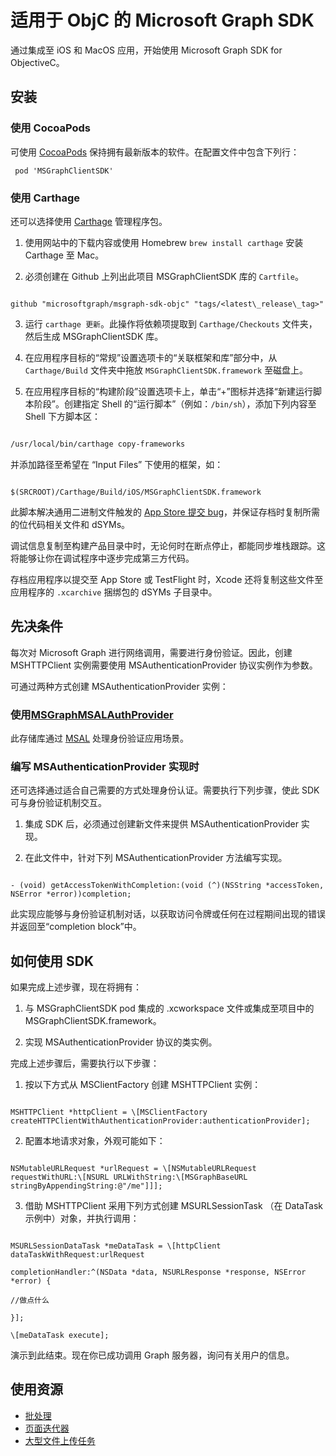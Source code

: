 
# 适用于 ObjC 的 Microsoft Graph SDK


通过集成至 iOS 和 MacOS 应用，开始使用 Microsoft Graph SDK for ObjectiveC。

## 安装


### 使用 CocoaPods

可使用 [CocoaPods](https://cocoapods.org/) 保持拥有最新版本的软件。在配置文件中包含下列行：
  ``` 
   pod 'MSGraphClientSDK'
  ```


### 使用 Carthage



还可以选择使用 [Carthage](https://github.com/Carthage/Carthage) 管理程序包。



1. 使用网站中的下载内容或使用 Homebrew `brew install carthage` 安装 Carthage 至 Mac。

2. 必须创建在 Github 上列出此项目 MSGraphClientSDK 库的 `Cartfile`。



```

github "microsoftgraph/msgraph-sdk-objc" "tags/<latest\_release\_tag>"

```



3. 运行 `carthage 更新`。此操作将依赖项提取到 `Carthage/Checkouts` 文件夹，然后生成 MSGraphClientSDK 库。

4. 在应用程序目标的“常规”设置选项卡的“关联框架和库”部分中，从 `Carthage/Build` 文件夹中拖放 `MSGraphClientSDK.framework` 至磁盘上。

5. 在应用程序目标的“构建阶段”设置选项卡上，单击“+”图标并选择“新建运行脚本阶段”。创建指定 Shell 的“运行脚本”（例如：`/bin/sh`），添加下列内容至 Shell 下方脚本区：



```sh

/usr/local/bin/carthage copy-frameworks

```



并添加路径至希望在 “Input Files” 下使用的框架，如：



```

$(SRCROOT)/Carthage/Build/iOS/MSGraphClientSDK.framework

```

此脚本解决通用二进制文件触发的 [App Store 提交 bug](http://www.openradar.me/radar?id=6409498411401216)，并保证存档时复制所需的位代码相关文件和 dSYMs。



调试信息复制至构建产品目录中时，无论何时在断点停止，都能同步堆栈跟踪。这将能够让你在调试程序中逐步完成第三方代码。



存档应用程序以提交至 App Store 或 TestFlight 时，Xcode 还将复制这些文件至 应用程序的 `.xcarchive` 捆绑包的 dSYMs 子目录中。



## 先决条件

每次对 Microsoft Graph 进行网络调用，需要进行身份验证。因此，创建 MSHTTPClient 实例需要使用 MSAuthenticationProvider 协议实例作为参数。

可通过两种方式创建 MSAuthenticationProvider 实例：

### 使用[MSGraphMSALAuthProvider](https://github.com/microsoftgraph/msgraph-sdk-objc-auth)

此存储库通过 [MSAL](https://github.com/AzureAD/microsoft-authentication-library-for-objc) 处理身份验证应用场景。

### 编写 MSAuthenticationProvider 实现时

还可选择通过适合自己需要的方式处理身份认证。需要执行下列步骤，使此 SDK 可与身份验证机制交互。

1. 集成 SDK 后，必须通过创建新文件来提供 MSAuthenticationProvider 实现。

2. 在此文件中，针对下列 MSAuthenticationProvider 方法编写实现。

```

- (void) getAccessTokenWithCompletion:(void (^)(NSString *accessToken, NSError *error))completion;

```

此实现应能够与身份验证机制对话，以获取访问令牌或任何在过程期间出现的错误并返回至“completion block”中。

## 如何使用 SDK



如果完成上述步骤，现在将拥有：



1. 与 MSGraphClientSDK pod 集成的 .xcworkspace 文件或集成至项目中的 MSGraphClientSDK.framework。 



2. 实现 MSAuthenticationProvider 协议的类实例。



完成上述步骤后，需要执行以下步骤：



1. 按以下方式从 MSClientFactory 创建 MSHTTPClient 实例：

```

MSHTTPClient *httpClient = \[MSClientFactory createHTTPClientWithAuthenticationProvider:authenticationProvider];

```

2. 配置本地请求对象，外观可能如下：

```

NSMutableURLRequest *urlRequest = \[NSMutableURLRequest requestWithURL:\[NSURL URLWithString:\[MSGraphBaseURL stringByAppendingString:@"/me"]]];

```

3. 借助 MSHTTPClient 采用下列方式创建 MSURLSessionTask （在 DataTask 示例中）对象，并执行调用：

```

MSURLSessionDataTask *meDataTask = \[httpClient dataTaskWithRequest:urlRequest

completionHandler:^(NSData *data, NSURLResponse *response, NSError *error) {

//做点什么

}];

\[meDataTask execute];

```



演示到此结束。现在你已成功调用 Graph 服务器，询问有关用户的信息。

## 使用资源

* [批处理](/Docs/Content/Batching.md)
* [页面迭代器](/Docs/Tasks/PageIterator.md)
* [大型文件上传任务](/Docs/Tasks/LargeFileUpload.md)
